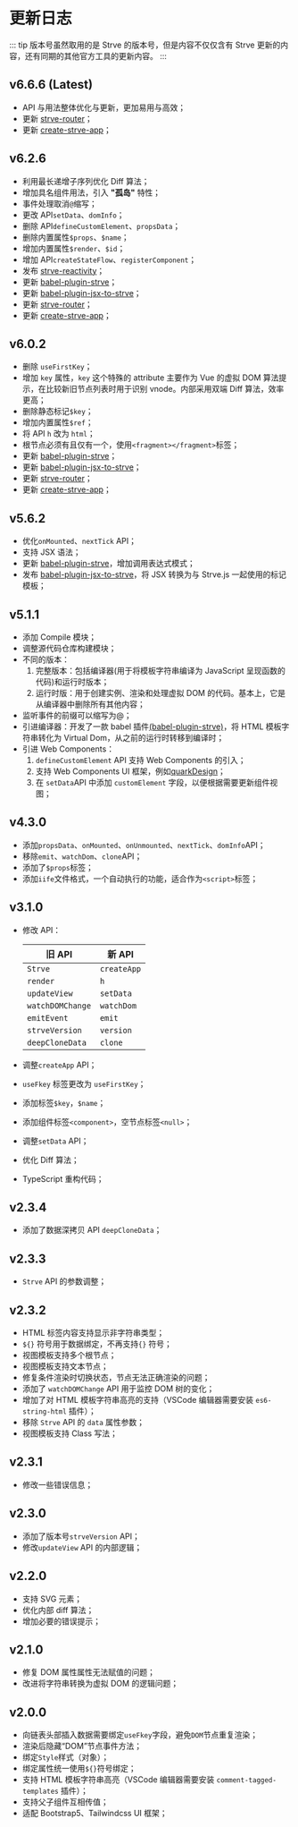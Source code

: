 # 更新日志

::: tip
版本号虽然取用的是 Strve 的版本号，但是内容不仅仅含有 Strve 更新的内容，还有同期的其他官方工具的更新内容。
:::

## v6.6.6 (Latest)

- API 与用法整体优化与更新，更加易用与高效；
- 更新 [strve-router](https://www.npmjs.com/package/strve-router)；
- 更新 [create-strve-app](https://www.npmjs.com/package/create-strve-app)；

## v6.2.6

- 利用最长递增子序列优化 Diff 算法；
- 增加具名组件用法，引入 **"孤岛"** 特性；
- 事件处理取消`@`缩写；
- 更改 API`setData`、`domInfo`；
- 删除 API`defineCustomElement`、`propsData`；
- 删除内置属性`$props`、`$name`；
- 增加内置属性`$render`、`$id`；
- 增加 API`createStateFlow`、`registerComponent`；
- 发布 [strve-reactivity](https://www.npmjs.com/package/strve-reactivity)；
- 更新 [babel-plugin-strve](https://www.npmjs.com/package/babel-plugin-strve)；
- 更新 [babel-plugin-jsx-to-strve](https://www.npmjs.com/package/babel-plugin-jsx-to-strve)；
- 更新 [strve-router](https://www.npmjs.com/package/strve-router)；
- 更新 [create-strve-app](https://www.npmjs.com/package/create-strve-app)；

## v6.0.2

- 删除 `useFirstKey`；
- 增加 `key` 属性，`key` 这个特殊的 attribute 主要作为 Vue 的虚拟 DOM 算法提示，在比较新旧节点列表时用于识别 vnode。内部采用双端 Diff 算法，效率更高；
- 删除静态标记`$key`；
- 增加内置属性`$ref`；
- 将 API `h` 改为 `html`；
- 根节点必须有且仅有一个，使用`<fragment></fragment>`标签；
- 更新 [babel-plugin-strve](https://www.npmjs.com/package/babel-plugin-strve)；
- 更新 [babel-plugin-jsx-to-strve](https://www.npmjs.com/package/babel-plugin-jsx-to-strve)；
- 更新 [strve-router](https://www.npmjs.com/package/strve-router)；
- 更新 [create-strve-app](https://www.npmjs.com/package/create-strve-app)；

## v5.6.2

- 优化`onMounted`、`nextTick` API；
- 支持 JSX 语法；
- 更新 [babel-plugin-strve](https://www.npmjs.com/package/babel-plugin-strve)，增加调用表达式模式；
- 发布 [babel-plugin-jsx-to-strve](https://www.npmjs.com/package/babel-plugin-jsx-to-strve)，将 JSX 转换为与 Strve.js 一起使用的标记模板；

## v5.1.1

- 添加 Compile 模块；
- 调整源代码仓库构建模块；
- 不同的版本：
  1. 完整版本：包括编译器(用于将模板字符串编译为 JavaScript 呈现函数的代码)和运行时版本；
  2. 运行时版：用于创建实例、渲染和处理虚拟 DOM 的代码。基本上，它是从编译器中删除所有其他内容；
- 监听事件的前缀可以缩写为@；
- 引进编译器：开发了一款 babel 插件[(babel-plugin-strve)](https://www.npmjs.com/package/babel-plugin-strve)，将 HTML 模板字符串转化为 Virtual Dom，从之前的运行时转移到编译时；
- 引进 Web Components：
  1. `defineCustomElement` API 支持 Web Components 的引入；
  2. 支持 Web Components UI 框架，例如[quarkDesign](https://quark-design.hellobike.com/)；
  3. 在 `setData`API 中添加 `customElement` 字段，以便根据需要更新组件视图；

## v4.3.0

- 添加`propsData`、`onMounted`、`onUnmounted`、`nextTick`、`domInfo`API；
- 移除`emit`、`watchDom`、`clone`API；
- 添加了`$props`标签；
- 添加`iife`文件格式，一个自动执行的功能，适合作为`<script>`标签；

## v3.1.0

- 修改 API：

  | 旧 API           | 新 API      |
  | ---------------- | ----------- |
  | `Strve`          | `createApp` |
  | `render`         | `h`         |
  | `updateView`     | `setData`   |
  | `watchDOMChange` | `watchDom`  |
  | `emitEvent`      | `emit`      |
  | `strveVersion`   | `version`   |
  | `deepCloneData`  | `clone`     |

- 调整`createApp` API；
- `useFkey` 标签更改为 `useFirstKey`；
- 添加标签`$key`，`$name`；
- 添加组件标签`<component>`，空节点标签`<null>`；
- 调整`setData` API；
- 优化 Diff 算法；
- TypeScript 重构代码；

## v2.3.4

- 添加了数据深拷贝 API `deepCloneData`；

## v2.3.3

- `Strve` API 的参数调整；

## v2.3.2

- HTML 标签内容支持显示非字符串类型；
- `${}` 符号用于数据绑定，不再支持`{}` 符号；
- 视图模板支持多个根节点；
- 视图模板支持文本节点；
- 修复条件渲染时切换状态，节点无法正确渲染的问题；
- 添加了 `watchDOMChange` API 用于监控 DOM 树的变化；
- 增加了对 HTML 模板字符串高亮的支持（VSCode 编辑器需要安装 `es6-string-html` 插件）；
- 移除 `Strve` API 的 `data` 属性参数；
- 视图模板支持 Class 写法；

## v2.3.1

- 修改一些错误信息；

## v2.3.0

- 添加了版本号`strveVersion` API；
- 修改`updateView` API 的内部逻辑；

## v2.2.0

- 支持 SVG 元素；
- 优化内部 diff 算法；
- 增加必要的错误提示；

## v2.1.0

- 修复 DOM 属性属性无法赋值的问题；
- 改进将字符串转换为虚拟 DOM 的逻辑问题；

## v2.0.0

- 向链表头部插入数据需要绑定`useFkey`字段，避免`DOM`节点重复渲染；
- 渲染后隐藏“DOM”节点事件方法；
- 绑定`Style`样式（对象）；
- 绑定属性统一使用`${}`符号绑定；
- 支持 HTML 模板字符串高亮（VSCode 编辑器需要安装 `comment-tagged-templates` 插件）；
- 支持父子组件互相传值；
- 适配 Bootstrap5、Tailwindcss UI 框架；
